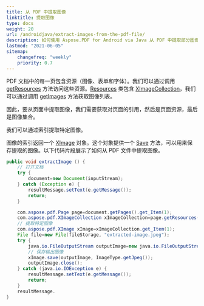 ```yaml
---
title: 从 PDF 中提取图像
linktitle: 提取图像
type: docs
weight: 20
url: /androidjava/extract-images-from-the-pdf-file/
description: 如何使用 Aspose.PDF for Android via Java 从 PDF 中提取部分图像
lastmod: "2021-06-05"
sitemap:
    changefreq: "weekly"
    priority: 0.7
---
```


PDF 文档中的每一页包含资源（图像、表单和字体）。我们可以通过调用 [getResources](https://reference.aspose.com/pdf/java/com.aspose.pdf/Page#getResources--) 方法访问这些资源。[Resources](https://reference.aspose.com/pdf/java/com.aspose.pdf/Resources) 类包含 [XImageCollection](https://reference.aspose.com/pdf/java/com.aspose.pdf/XImageCollection)，我们可以通过调用 [getImages](https://reference.aspose.com/pdf/java/com.aspose.pdf/Resources#getImages--) 方法获取图像列表。

因此，要从页面中提取图像，我们需要获取对页面的引用，然后是页面资源，最后是图像集合。

我们可以通过索引提取特定图像。

图像的索引返回一个 [XImage](https://reference.aspose.com/pdf/java/com.aspose.pdf/XImage) 对象。这个对象提供一个 [Save](https://reference.aspose.com/pdf/java/com.aspose.pdf/XImage#save-java.io.OutputStream-) 方法，可以用来保存提取的图像。以下代码片段展示了如何从 PDF 文件中提取图像。

```java
public void extractImage () {
    // 打开文档
    try {
        document=new Document(inputStream);
    } catch (Exception e) {
        resultMessage.setText(e.getMessage());
        return;
    }

    com.aspose.pdf.Page page=document.getPages().get_Item(1);
    com.aspose.pdf.XImageCollection xImageCollection=page.getResources().getImages();
    // 提取特定图像
    com.aspose.pdf.XImage xImage=xImageCollection.get_Item(1);
    File file=new File(fileStorage, "extracted-image.jpeg");
    try {
        java.io.FileOutputStream outputImage=new java.io.FileOutputStream(file.toString());
        // 保存输出图像
        xImage.save(outputImage, ImageType.getJpeg());
        outputImage.close();
    } catch (java.io.IOException e) {
        resultMessage.setText(e.getMessage());
        return;
    }
    resultMessage.
}
```